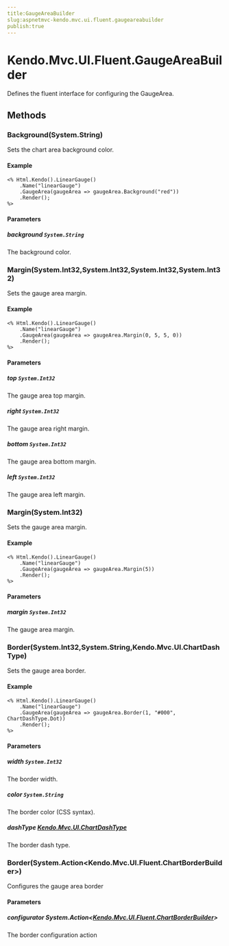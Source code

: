 ```yaml
---
title:GaugeAreaBuilder
slug:aspnetmvc-kendo.mvc.ui.fluent.gaugeareabuilder
publish:true
---
```


# Kendo.Mvc.UI.Fluent.GaugeAreaBuilder
Defines the fluent interface for configuring the GaugeArea.



## Methods

### Background(System.String)
Sets the chart area background color.


#### Example

    <% Html.Kendo().LinearGauge()
        .Name("linearGauge")
        .GaugeArea(gaugeArea => gaugeArea.Background("red"))
        .Render();
    %>
        


#### Parameters

##### background `System.String`
The background color.




### Margin(System.Int32,System.Int32,System.Int32,System.Int32)
Sets the gauge area margin.


#### Example

    <% Html.Kendo().LinearGauge()
        .Name("linearGauge")
        .GaugeArea(gaugeArea => gaugeArea.Margin(0, 5, 5, 0))
        .Render();
    %>
        


#### Parameters

##### top `System.Int32`
The gauge area top margin.

##### right `System.Int32`
The gauge area right margin.

##### bottom `System.Int32`
The gauge area bottom margin.

##### left `System.Int32`
The gauge area left margin.




### Margin(System.Int32)
Sets the gauge area margin.


#### Example

    <% Html.Kendo().LinearGauge()
        .Name("linearGauge")
        .GaugeArea(gaugeArea => gaugeArea.Margin(5))
        .Render();
    %>
        


#### Parameters

##### margin `System.Int32`
The gauge area margin.




### Border(System.Int32,System.String,Kendo.Mvc.UI.ChartDashType)
Sets the gauge area border.


#### Example

    <% Html.Kendo().LinearGauge()
        .Name("linearGauge")
        .GaugeArea(gaugeArea => gaugeArea.Border(1, "#000", ChartDashType.Dot))
        .Render();
    %>
        


#### Parameters

##### width `System.Int32`
The border width.

##### color `System.String`
The border color (CSS syntax).

##### dashType [Kendo.Mvc.UI.ChartDashType](/api/wrappers/aspnet-mvc/Kendo.Mvc.UI/ChartDashType)
The border dash type.




### Border(System.Action\<Kendo.Mvc.UI.Fluent.ChartBorderBuilder>)
Configures the gauge area border



#### Parameters

##### configurator System.Action<[Kendo.Mvc.UI.Fluent.ChartBorderBuilder](/api/wrappers/aspnet-mvc/Kendo.Mvc.UI.Fluent/ChartBorderBuilder)>
The border configuration action





